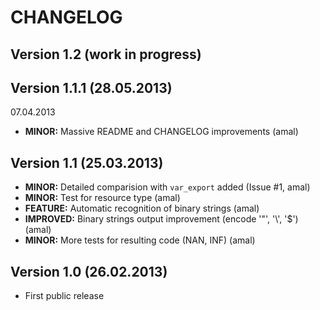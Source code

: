 CHANGELOG
=========

## Version 1.2 (work in progress)


## Version 1.1.1 (28.05.2013)
07.04.2013
- **MINOR:** Massive README and CHANGELOG improvements (amal)


## Version 1.1 (25.03.2013)
- **MINOR:** Detailed comparision with `var_export` added (Issue #1, amal)
- **MINOR:** Test for resource type (amal)
- **FEATURE:** Automatic recognition of binary strings (amal)
- **IMPROVED:** Binary strings output improvement (encode '"', '\\', '$') (amal)
- **MINOR:** More tests for resulting code (NAN, INF) (amal)


## Version 1.0 (26.02.2013)
- First public release
